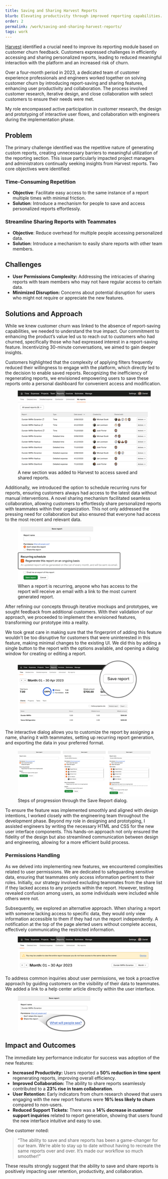 ```yaml
---
title: Saving and Sharing Harvest Reports
blurb: Elevating productivity through improved reporting capabilities.
order: 2
permalink: /work/saving-and-sharing-harvest-reports/
tags: work
---
```


[Harvest](https://getharvest.com) identified a crucial need to improve its reporting module based on customer churn feedback. Customers expressed challenges in efficiently accessing and sharing personalized reports, leading to reduced meaningful interaction with the platform and an increased risk of churn.

Over a four-month period in 2023, a dedicated team of customer experience professionals and engineers worked together on solving customer churn by introducing report-saving and sharing features, enhancing user productivity and collaboration. The process involved customer research, iterative design, and close collaboration with select customers to ensure their needs were met.

My role encompassed active participation in customer research, the design and prototyping of interactive user flows, and collaboration with engineers during the implementation phase.

## Problem

The primary challenge identified was the repetitive nature of generating custom reports, creating unnecessary barriers to meaningful utilization of the reporting section. This issue particularly impacted project managers and administrators continually seeking insights from Harvest reports. Two core objectives were identified:

### Time-Consuming Repetition

- **Objective**: Facilitate easy access to the same instance of a report multiple times with minimal friction.
- **Solution**: Introduce a mechanism for people to save and access personalized reports effortlessly.

### Streamline Sharing Reports with Teammates
- **Objective**: Reduce overhead for multiple people accessing personalized data.
- **Solution**: Introduce a mechanism to easily share reports with other team members.

## Challenges

- **User Permissions Complexity:** Addressing the intricacies of sharing reports with team members who may not have regular access to certain data.
- **Minimized Disruption:** Concerns about potential disruption for users who might not require or appreciate the new features.

## Solutions and Approach

While we knew customer churn was linked to the absence of report-saving capabilities, we needed to understand the true impact. Our commitment to enhancing the product’s value led us to reach out to customers who had churned, specifically those who had expressed interest in a report-saving feature. Incentivizing 30-minute conversations, we aimed to gain deeper insights.

Customers highlighted that the complexity of applying filters frequently reduced their willingness to engage with the platform, which directly led to the decision to enable saved reports. Recognizing the inefficiency of regenerating reports, we envisioned empowering users to save these reports onto a personal dashboard for convenient access and modification.

<figure>
  <img src="/images/work/sr-my-reports.png" alt="A new section for accessing saved and shared reports" loading="lazy">
  <figcaption>A new section was added to Harvest to access saved and shared reports.</figcaption>
</figure>

Additionally, we introduced the option to schedule recurring runs for reports, ensuring customers always had access to the latest data without manual interventions. A novel sharing mechanism facilitated seamless collaboration, allowing customers to effortlessly share personalized reports with teammates within their organization. This not only addressed the pressing need for collaboration but also ensured that everyone had access to the most recent and relevant data.

<figure>
  <img src="/images/work/sr-dialog-recurring.png" alt="A close up of setting a recurring report" loading="lazy">
  <figcaption>When a report is recurring, anyone who has access to the report will receive an email with a link to the most current generated report.</figcaption>
</figure>

After refining our concepts through iterative mockups and prototypes, we sought feedback from additional customers. With their validation of our approach, we proceeded to implement the envisioned features, transforming our prototype into a reality.

We took great care in making sure that the fingerprint of adding this feature wouldn’t be too disruptive for customers that were uninterested in this feature, making minimal changes to the existing UI. We did this by adding a single button to the report with the options available, and opening a dialog window for creating or editing a report.

<figure>
  <img src="/images/work/sr-save-report.png" alt="A new save report button" loading="lazy">
</figure>

The interactive dialog allows you to customize the report by assigning a name, sharing it with teammates, setting up recurring report generation, and exporting the data in your preferred format.

<figure>
  <img src="/images/work/sr-dialog.png" alt="The save report dialog" loading="lazy">
  <figcaption>Steps of progression through the Save Report dialog.</figcaption>
</figure>

To ensure the feature was implemented smoothly and aligned with design intentions, I worked closely with the engineering team throughout the development phase. Beyond my role in designing and prototyping, I assisted engineers by writing the necessary HTML and CSS for the new user interface components. This hands-on approach not only ensured the fidelity of the design but also streamlined communication between design and engineering, allowing for a more efficient build process.

### Permissions Handling

As we delved into implementing new features, we encountered complexities related to user permissions. We are dedicated to safeguarding sensitive data, ensuring that teammates only access information pertinent to their roles. Initially, our strategy involved excluding teammates from the share list if they lacked access to any projects within the report. However, testing revealed confusion among users, as some individuals were included while others were not.

Subsequently, we explored an alternative approach. When sharing a report with someone lacking access to specific data, they would only view information accessible to them if they had run the report independently. A notification at the top of the page alerted users without complete access, effectively communicating the restricted information.

<figure>
  <img src="/images/work/sr-time-report.png" alt="An alert showing someone they do not have full access to the report" loading="lazy">
</figure>

To address common inquiries about user permissions, we took a proactive approach by guiding customers on the visibility of their data to teammates. We added a link to a help center article directly within the user interface.

<figure>
  <img src="/images/work/sr-help.png" alt="Guiding users to the Harvest Help Center" loading="lazy">
</figure>

## Impact and Outcomes

The immediate key performance indicator for success was adoption of the new features:

- **Increased Productivity:** Users reported a **50% reduction in time spent** regenerating reports, improving overall efficiency.
- **Improved Collaboration:** The ability to share reports seamlessly contributed to a **23% rise in team collaboration**.
- **User Retention:** Early indicators from churn research showed that users engaging with the new report features were **16% less likely to churn** compared to non-users.
- **Reduced Support Tickets:** There was a **14% decrease in customer support inquiries** related to report generation, showing that users found the new interface intuitive and easy to use.

One customer noted:

> “The ability to save and share reports has been a game-changer for our team. We’re able to stay up to date without having to recreate the same reports over and over. It’s made our workflow so much smoother!”

These results strongly suggest that the ability to save and share reports is positively impacting user retention, productivity, and collaboration.
